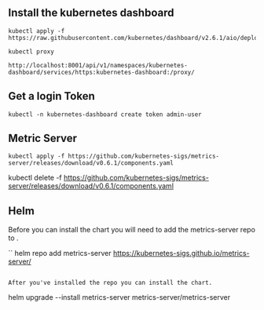 
## Install the kubernetes dashboard
```
kubectl apply -f https://raw.githubusercontent.com/kubernetes/dashboard/v2.6.1/aio/deploy/recommended.yaml
```

```
kubectl proxy
```

```
http://localhost:8001/api/v1/namespaces/kubernetes-dashboard/services/https:kubernetes-dashboard:/proxy/
```

## Get a login Token 
```
kubectl -n kubernetes-dashboard create token admin-user
```


## Metric Server 
```
kubectl apply -f https://github.com/kubernetes-sigs/metrics-server/releases/download/v0.6.1/components.yaml
```

kubectl delete -f https://github.com/kubernetes-sigs/metrics-server/releases/download/v0.6.1/components.yaml


## Helm

Before you can install the chart you will need to add the metrics-server repo to .

``
helm repo add metrics-server https://kubernetes-sigs.github.io/metrics-server/
```

After you've installed the repo you can install the chart.

```
helm upgrade --install metrics-server metrics-server/metrics-server
```
